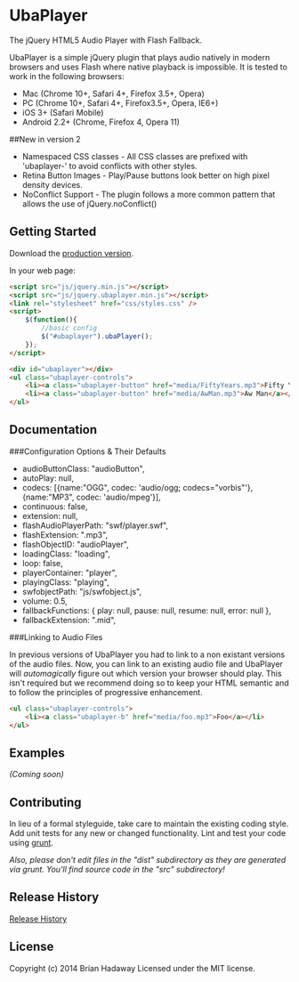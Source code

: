 # UbaPlayer

The jQuery HTML5 Audio Player with Flash Fallback.

UbaPlayer is a simple jQuery plugin that plays audio natively in modern browsers and uses Flash where native playback is impossible. It is tested to work in the following browsers:
 * Mac (Chrome 10+, Safari 4+, Firefox 3.5+, Opera)
 * PC (Chrome 10+, Safari 4+, Firefox3.5+, Opera, IE6+)
 * iOS 3+ (Safari Mobile)
 * Android 2.2+ (Chrome, Firefox 4, Opera 11)

##New in version 2
 * Namespaced CSS classes - All CSS classes are prefixed with 'ubaplayer-' to avoid conflicts with other styles.
 * Retina Button Images - Play/Pause buttons look better on high pixel density devices.
 * NoConflict Support - The plugin follows a more common pattern that allows the use of jQuery.noConflict()

## Getting Started
Download the [production version][zip].

[zip]: https://github.com/brianhadaway/UbaPlayer/zipball/master

In your web page:

```html
<script src="js/jquery.min.js"></script>
<script src="js/jquery.ubaplayer.min.js"></script>
<link rel="stylesheet" href="css/styles.css" />
<script>
    $(function(){
		//basic config
		$("#ubaplayer").ubaPlayer();
    });
</script>

<div id="ubaplayer"></div>
<ul class="ubaplayer-controls">
    <li><a class="ubaplayer-button" href="media/FiftyYears.mp3">Fifty Years</a></li>
    <li><a class="ubaplayer-button" href="media/AwMan.mp3">Aw Man</a></li>
</ul>
```

## Documentation

###Configuration Options & Their Defaults

* audioButtonClass:         "audioButton",
* autoPlay:                 null,
* codecs:                   [{name:"OGG", codec: 'audio/ogg; codecs="vorbis"'}, {name:"MP3", codec: 'audio/mpeg'}],
* continuous:               false,
* extension:                null,
* flashAudioPlayerPath:     "swf/player.swf",
* flashExtension:           ".mp3",
* flashObjectID:            "audioPlayer",
* loadingClass:             "loading",
* loop:                     false,
* playerContainer:          "player",
* playingClass:             "playing",
* swfobjectPath:            "js/swfobject.js",
* volume:                   0.5,
* fallbackFunctions:        { play: null, pause: null, resume: null, error: null },
* fallbackExtension:        ".mid",

###Linking to Audio Files

In previous versions of UbaPlayer you had to link to a non existant versions of the audio files. Now, you can link to an existing audio file and UbaPlayer will _automagically_ figure out which version your browser should play. This isn't required but we recommend doing so to keep your HTML semantic and to follow the principles of progressive enhancement.

```html
<ul class="ubaplayer-controls">
    <li><a class="ubaplayer-b" href="media/foo.mp3">Foo</a></li>
</ul>
```

## Examples
_(Coming soon)_

## Contributing
In lieu of a formal styleguide, take care to maintain the existing coding style. Add unit tests for any new or changed functionality. Lint and test your code using [grunt](https://github.com/cowboy/grunt).

_Also, please don't edit files in the "dist" subdirectory as they are generated via grunt. You'll find source code in the "src" subdirectory!_

## Release History
[Release History](https://github.com/brianhadaway/UbaPlayer/releases)

## License
Copyright (c) 2014 Brian Hadaway
Licensed under the MIT license.
